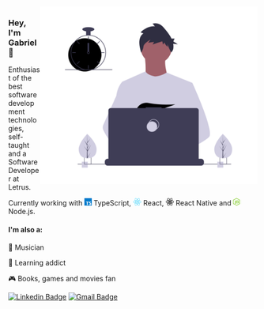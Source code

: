 <img src="https://github.com/gabrielsanttana/gabrielsanttana/blob/master/.github/gabriel.png?raw=true" width="440px" height="360px"  align='right' />

### Hey, I'm Gabriel 👋

<p>Enthusiast of the best software development technologies, self-taught and a Software Developer at Letrus.</p>

<p>Currently working with <img src="https://github.com/gabrielsanttana/gabrielsanttana/blob/master/.github/typescript.png" alt="react" height="15"> TypeScript, <img src="https://github.com/gabrielsanttana/gabrielsanttana/blob/master/.github/react.png" alt="react" height="15"> React, <img src="https://github.com/gabrielsanttana/gabrielsanttana/blob/master/.github/react-native.png" alt="react-native" height="15"> React Native and <img src="https://github.com/gabrielsanttana/gabrielsanttana/blob/master/.github/nodejs.png" alt="nodejs" height="15"> Node.js.</p>

<h4>I'm also a:</h4>

🎸 Musician

🧠 Learning addict

🎮 Books, games and movies fan

[![Linkedin Badge](https://img.shields.io/badge/-Gabriel%20Santana-blue?style=flat-square&logo=Linkedin&logoColor=white&link=https://www.linkedin.com/in/gabrielsanttana)](https://www.linkedin.com/in/gabrielsanttana)
[![Gmail Badge](https://img.shields.io/badge/-Gmail-c14438?style=flat-square&logo=Gmail&logoColor=white&link=mailto:gabriel.gsantana7@gmail.com)](mailto:gabriel.gsantana7@gmail.com)
